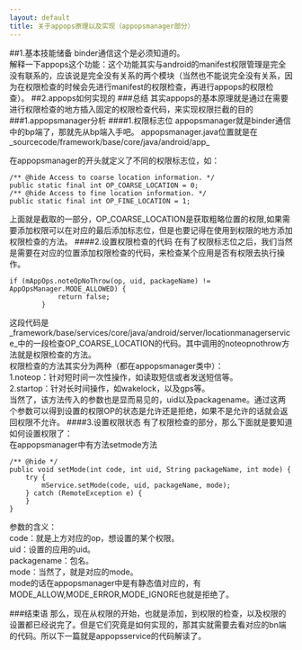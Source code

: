 ```yaml
---
layout: default
title: 关于appops原理以及实现（appopsmanager部分）
---
```


##1.基本技能储备
binder通信这个是必须知道的。  
解释一下appops这个功能：这个功能其实与android的manifest权限管理是完全没有联系的，应该说是完全没有关系的两个模块（当然也不能说完全没有关系，因为在权限检查的时候会先进行manifest的权限检查，再进行appops的权限检查）。
##2.appops如何实现的
###总结
其实appops的基本原理就是通过在需要进行权限检查的地方插入固定的权限检查代码，来实现权限拦截的目的
###1.appopsmanager分析
####1.权限标志位
appopsmanager就是binder通信中的bp端了，那就先从bp端入手吧。
appopsmanager.java位置就是在_sourcecode/framework/base/core/java/android/app_

在appopsmanager的开头就定义了不同的权限标志位，如：
	
	/** @hide Access to coarse location information. */
    public static final int OP_COARSE_LOCATION = 0;
    /** @hide Access to fine location information. */
    public static final int OP_FINE_LOCATION = 1;
上面就是截取的一部分，OP_COARSE_LOCATION是获取粗略位置的权限,如果需要添加权限可以在对应的最后添加标志位，但是也要记得在使用到权限的地方添加权限检查的方法。
####2.设置权限检查的代码
在有了权限标志位之后，我们当然是需要在对应的位置添加权限检查的代码，来检查某个应用是否有权限去执行操作。
	
	if (mAppOps.noteOpNoThrow(op, uid, packageName) != AppOpsManager.MODE_ALLOWED) {
                return false;
            }
这段代码是_framework/base/services/core/java/android/server/locationmanagerservice_中的一段检查OP_COARSE_LOCATION的代码。其中调用的noteopnothrow方法就是权限检查的方法。  
权限检查的方法其实分为两种（都在appopsmanager类中）：  
1.noteop：针对短时间一次性操作，如读取短信或者发送短信等。  
2.startop：针对长时间操作，如wakelock，以及gps等。  
当然了，该方法传入的参数也是显而易见的，uid以及packagename。通过这两个参数可以得到设置的权限OP的状态是允许还是拒绝，如果不是允许的话就会返回权限不允许。
####3.设置权限状态
有了权限检查的部分，那么下面就是要知道如何设置权限了：  
在appopsmanager中有方法setmode方法
	
	/** @hide */
    public void setMode(int code, int uid, String packageName, int mode) {
        try {
            mService.setMode(code, uid, packageName, mode);
        } catch (RemoteException e) {
        }
    }

参数的含义：  
code：就是上方对应的op，想设置的某个权限。  
uid：设置的应用的uid。  
packagename：包名。  
mode：当然了，就是对应的mode。  
mode的话在appopsmanager中是有静态值对应的，有MODE_ALLOW,MODE_ERROR,MODE_IGNORE也就是拒绝了。


###结束语
那么，现在从权限的开始，也就是添加，到权限的检查，以及权限的设置都已经说完了。但是它们究竟是如何实现的，那其实就需要去看对应的bn端的代码。所以下一篇就是appopsservice的代码解读了。